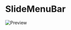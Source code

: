 # SlideMenuBar
![Preview](https://github.com/w-ryan-jung/SlideMenuBar/blob/master/youtube/preView/slideMenuBarPreView)
